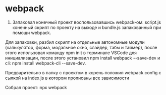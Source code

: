 
# webpack
1. Запаковал конечный проект воспользовавшись webpack-ом: script.js конечный скрипт по проекту на выходе и bundle.js запакованный при помощи webpack.

Для запаковки, разбил скрипт на отдельные автономные модули (калькулятор, форма, модальное окно, слайдер, табы и таймер), после этого использовал команду npm init в терминале VSCode для инициализации, после этого установил npm install webpack --save-dev и cli: npm install webpack-cli --save-dev.

Предварительно в папку с проектом в корень положил webpack.config с сылкой на index.js в котором прописаны все зависимости 

Собрал проект: npx webpack
